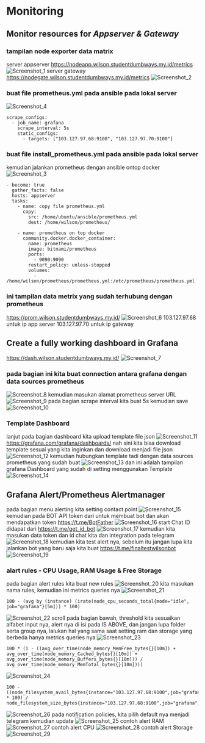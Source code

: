 # Monitoring
## Monitor resources for *Appserver & Gateway*
### tampilan node exporter data matrix
server appserver https://nodeapp.wilson.studentdumbways.my.id/metrics
![Screenshot_1](https://github.com/wilsonakbar/Final-Task-Dumbways-WilsonAkbar/assets/132327628/4da4eef3-9f0d-4dc0-b721-5c1676cdf738)
server gateway https://nodegate.wilson.studentdumbways.my.id/metrics
![Screenshot_2](https://github.com/wilsonakbar/Final-Task-Dumbways-WilsonAkbar/assets/132327628/45f70bc6-da0f-464f-8d28-54a216101c2e)
### buat file prometheus.yml pada ansible pada lokal server
![Screenshot_4](https://github.com/wilsonakbar/Final-Task-Dumbways-WilsonAkbar/assets/132327628/20a21bb5-3781-43de-9f0a-a019b4a5bea4)
```
scrape_configs:
  - job_name: grafana
    scrape_interval: 5s
    static_configs:
      - targets: ["103.127.97.68:9100", "103.127.97.70:9100"]
```
### buat file install_prometheus.yml pada ansible pada lokal server
kemudian jalankan prometheus dengan ansible ontop docker
![Screenshot_3](https://github.com/wilsonakbar/Final-Task-Dumbways-WilsonAkbar/assets/132327628/001483a8-937d-488e-a8ca-540fbbbe6bad)
```
- become: true
  gather_facts: false
  hosts: appserver
  tasks:
    - name: copy file prometheus.yml
      copy:
        src: /home/ubuntu/ansible/prometheus.yml
        dest: /home/wilson/prometheus/

    - name: prometheus on top docker
      community.docker.docker_container:
        name: prometheus
        image: bitnami/prometheus
        ports:
          - 9090:9090
        restart_policy: unless-stopped
        volumes:
          - /home/wilson/prometheus/prometheus.yml:/etc/prometheus/prometheus.yml
```
### ini tampilan data metrix yang sudah terhubung dengan prometheus
https://prom.wilson.studentdumbways.my.id/
![Screenshot_6](https://github.com/wilsonakbar/Final-Task-Dumbways-WilsonAkbar/assets/132327628/d54ee869-0681-4e83-bd3d-d65269c150e0)
103.127.97.68 untuk ip app server
103.127.97.70 untuk ip gateway
## Create a fully working dashboard in Grafana
https://dash.wilson.studentdumbways.my.id/
![Screenshot_7](https://github.com/wilsonakbar/Final-Task-Dumbways-WilsonAkbar/assets/132327628/69a63f72-02fc-41bf-89e3-2a16fd183eba)
### pada bagian ini kita buat connection antara grafana dengan data sources prometheus
![Screenshot_8](https://github.com/wilsonakbar/Final-Task-Dumbways-WilsonAkbar/assets/132327628/f0cb2164-d3cc-4b8c-9c13-8b6b8dba9ae0)
kemudian masukan alamat prometheus server URL
![Screenshot_9](https://github.com/wilsonakbar/Final-Task-Dumbways-WilsonAkbar/assets/132327628/53085470-6aa3-4284-9428-9336b1332000)
pada bagian scrape interval kita buat 5s kemudian save
![Screenshot_10](https://github.com/wilsonakbar/Final-Task-Dumbways-WilsonAkbar/assets/132327628/f9b4c4a1-9b35-4b90-a24c-6dd0bb2937fa)
### Template Dashboard
lanjut pada bagian dashboard kita upload template file json
![Screenshot_11](https://github.com/wilsonakbar/Final-Task-Dumbways-WilsonAkbar/assets/132327628/8df4fb22-1181-42ff-b992-fd98f2d56424)
https://grafana.com/grafana/dashboards/ nah sini kita bisa download template sesuai yang kita inginkan dan download menjadi file json
![Screenshot_12](https://github.com/wilsonakbar/Final-Task-Dumbways-WilsonAkbar/assets/132327628/da46000c-4b75-4104-8d07-342f3aacd15b)
kemudian hubungkan template tadi dengan data sources prometheus yang sudah buat
![Screenshot_13](https://github.com/wilsonakbar/Final-Task-Dumbways-WilsonAkbar/assets/132327628/b1409319-84a3-4c36-a12a-04b31a164236)
dan ini adalah tampilan grafana Dashboard yang sudah di setting menggunakan Template
![Screenshot_14](https://github.com/wilsonakbar/Final-Task-Dumbways-WilsonAkbar/assets/132327628/75b81c38-8040-4b12-a3ad-ecc7330f6a37)
## Grafana Alert/Prometheus Alertmanager
pada bagian menu alerting kita setting contact point
![Screenshot_15](https://github.com/wilsonakbar/Final-Task-Dumbways-WilsonAkbar/assets/132327628/88b468a5-ae81-447a-9f26-57d3f3cf1fa6)
kemudian pada BOT API token dari untuk membuat bot dan akan mendapatkan token https://t.me/BotFather
![Screenshot_16](https://github.com/wilsonakbar/Final-Task-Dumbways-WilsonAkbar/assets/132327628/38dec0d4-c3a2-4256-9c47-5655d620d47c)
start Chat ID didapat dari https://t.me/get_id_bot
![Screenshot_17](https://github.com/wilsonakbar/Final-Task-Dumbways-WilsonAkbar/assets/132327628/00267c5a-953b-443a-941a-3693a66562b1)
kemudian kita masukan data token dan id chat kita dan integration pada telegram
![Screenshot_18](https://github.com/wilsonakbar/Final-Task-Dumbways-WilsonAkbar/assets/132327628/586617f1-bf4c-49e0-8341-69235271ddbd)
kemudian kita test alert nya, sebelum itu jangan lupa kita jalankan bot yang baru saja kita buat https://t.me/finaltestwilsonbot
![Screenshot_19](https://github.com/wilsonakbar/Final-Task-Dumbways-WilsonAkbar/assets/132327628/3b47be4e-4949-4e18-8ee6-e93f53bc7492)
### alart rules - CPU Usage, RAM Usage & Free Storage
pada bagian alert rules kita buat new rules
![Screenshot_20](https://github.com/wilsonakbar/Final-Task-Dumbways-WilsonAkbar/assets/132327628/1dab6b3a-77fe-43d1-b232-75d741e98f26)
kita masukan nama rules, kemudian ini metrics queries nya
![Screenshot_21](https://github.com/wilsonakbar/Final-Task-Dumbways-WilsonAkbar/assets/132327628/fef1dffe-d9ea-4ca5-b4ae-14d21db8cf0b)
```
100 - (avg by (instance) (irate(node_cpu_seconds_total{mode="idle", job="grafana"}[5m])) * 100)
```
![Screenshot_22](https://github.com/wilsonakbar/Final-Task-Dumbways-WilsonAkbar/assets/132327628/f32f2e55-a6bc-45a5-bb0e-86e3cf8b4569)
scroll pada bagian bawah, threshold kita sesuaikan alfabet input nya, alert nya di isi pada IS ABOVE, dan jangan lupa folder serta group nya, lalukan hal yang sama saat setting ram dan storage yang berbeda hanya metrics queries nya
![Screenshot_23](https://github.com/wilsonakbar/Final-Task-Dumbways-WilsonAkbar/assets/132327628/dea60d62-5381-4258-9221-20ecb92a94f3)
```
100 * (1 - ((avg_over_time(node_memory_MemFree_bytes{}[10m]) + avg_over_time(node_memory_Cached_bytes{}[10m]) + avg_over_time(node_memory_Buffers_bytes{}[10m])) / avg_over_time(node_memory_MemTotal_bytes{}[10m])))
```
![Screenshot_24](https://github.com/wilsonakbar/Final-Task-Dumbways-WilsonAkbar/assets/132327628/bec86857-393d-471a-a2ba-66570e427f5d)
```
100 - ((node_filesystem_avail_bytes{instance="103.127.97.68:9100",job="grafana",device!~'rootfs'} * 100) / node_filesystem_size_bytes{instance="103.127.97.68:9100",job="grafana",device!~'rootfs'})
```
![Screenshot_26](https://github.com/wilsonakbar/Final-Task-Dumbways-WilsonAkbar/assets/132327628/0ad0d6c7-25d8-4b1d-b1ff-8ce735f6170d)
pada notification policies, kita pilih default nya menjadi telegram kemudian update
![Screenshot_25](https://github.com/wilsonakbar/Final-Task-Dumbways-WilsonAkbar/assets/132327628/0d834078-757c-4dd9-8373-c265643f82a2)
contoh alert RAM
![Screenshot_27](https://github.com/wilsonakbar/Final-Task-Dumbways-WilsonAkbar/assets/132327628/e89bce72-2c50-48a1-bc88-c6977f49fc74)
contoh alert CPU
![Screenshot_28](https://github.com/wilsonakbar/Final-Task-Dumbways-WilsonAkbar/assets/132327628/f8376523-1955-4d10-a3e1-3e617d1f06e3)
contoh alert Storage
![Screenshot_29](https://github.com/wilsonakbar/Final-Task-Dumbways-WilsonAkbar/assets/132327628/23352a9c-f798-4fd5-9f7b-9c3498a9232b)















